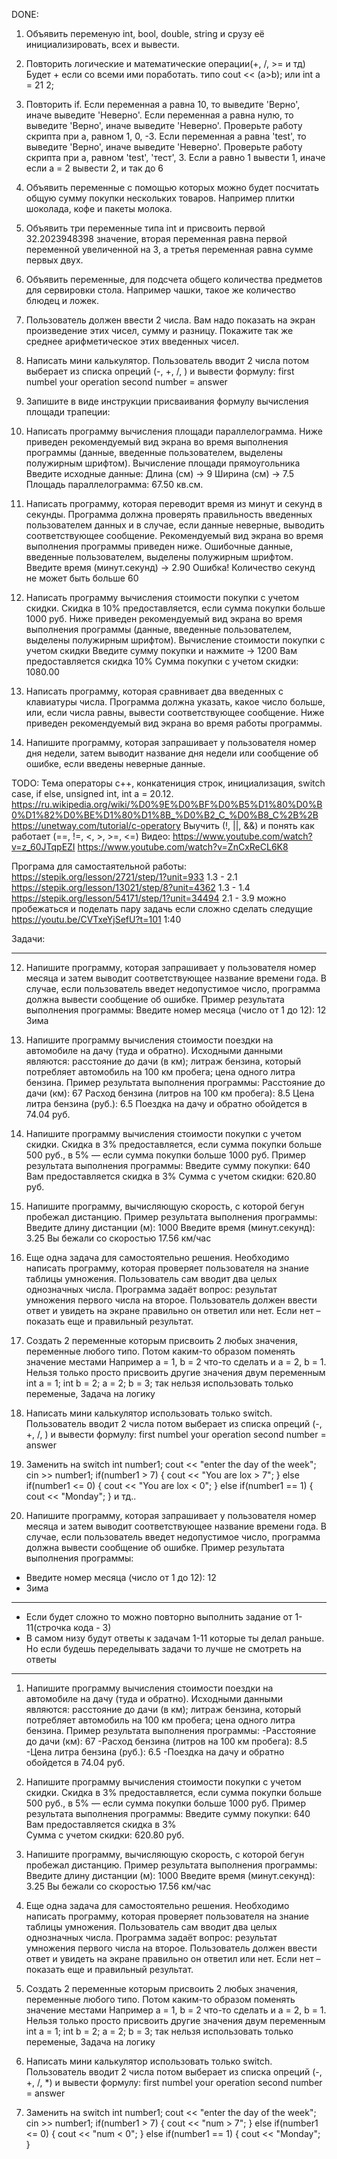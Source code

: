 
 DONE:
1. Объявить переменую int, bool, double, string и срузу её инициализировать, всех и вывести.
2. Повторить логические и математические операции(+, /, >= и тд) Будет + если со всеми ими поработать. типо cout << (a>b); или int a = 21  2;
3. Повторить if.
   Если переменная a равна 10, то выведите 'Верно', иначе выведите 'Неверно'.
   Если переменная a равна нулю, то выведите 'Верно', иначе выведите 'Неверно'. Проверьте работу скрипта при a, равном 1, 0, -3.
   Если переменная a равна 'test', то выведите 'Верно', иначе выведите 'Неверно'. Проверьте работу скрипта при a, равном 'test', 'тест', 3.
   Если а равно 1 вывести 1, иначе если а = 2 вывести 2, и так до 6
 
1. Объявить переменные с помощью которых можно будет посчитать общую сумму покупки нескольких товаров. Например плитки шоколада, кофе и пакеты молока.
2. Объявить три переменные типа int и присвоить первой  32.2023948398 значение, вторая переменная равна первой переменной увеличенной на 3, а третья переменная равна сумме первых двух.
3. Объявить переменные, для подсчета общего количества предметов для сервировки стола. Например чашки, такое же количество блюдец и ложек.
4. Пользователь должен ввести 2 числа. Вам надо показать на экран произведение этих чисел, сумму и разницу.  Покажите так же среднее арифметическое этих введенных чисел.
5. Написать мини калькулятор. Пользователь вводит 2 числа потом выберает из списка опреций (-, +, /, ) и вывести формулу: first numbel your operation second number = answer
6. Запишите в виде инструкции присваивания формулу вычисления площади трапеции:
7. Написать программу вычисления площади параллелограмма. Ниже приведен рекомендуемый вид экрана во время выполнения программы
      (данные, введенные пользователем, выделены полужирным шрифтом).
      Вычисление площади прямоугольника
      Введите исходные данные:
      Длина (см) -> 9
      Ширина (см) -> 7.5
      Площадь параллелограмма: 67.50 кв.см.
8. Написать программу, которая переводит время из минут и секунд в секунды. Программа должна проверять правильность введенных пользователем данных и в случае, если данные неверные, выводить соответствующее сообщение. Рекомендуемый вид экрана во время выполнения программы приведен ниже. Ошибочные данные, введенные пользователем, выделены полужирным шрифтом.
      Введите время (минут.секунд) -> 2.90
      Ошибка! Количество секунд не может быть больше 60
9. Написать программу вычисления стоимости покупки с учетом скидки. Скидка в 10% предоставляется, если сумма покупки больше 1000 руб. Ниже приведен рекомендуемый вид экрана во время       выполнения программы (данные, введенные пользователем, выделены полужирным шрифтом).
      Вычисление стоимости покупки с учетом скидки
      Введите сумму покупки и нажмите -> 1200
      Вам предоставляется скидка 10%
      Сумма покупки с учетом скидки: 1080.00
10. Написать программу, которая сравнивает два введенных с клавиатуры числа.
       Программа должна указать, какое число больше, или, если числа равны, вывести соответствующее сообщение. Ниже приведен рекомендуемый вид экрана во время работы программы.
11. Напишите программу, которая запрашивает у пользователя номер дня недели, затем выводит название дня недели или сообщение об ошибке, если введены неверные данные.
 
  TODO:
  Тема операторы с++, конкатениция строк, инициализация, switch case, if else, unsigned int, int a = 20.12.
  https://ru.wikipedia.org/wiki/%D0%9E%D0%BF%D0%B5%D1%80%D0%B0%D1%82%D0%BE%D1%80%D1%8B_%D0%B2_C_%D0%B8_C%2B%2B
  https://unetway.com/tutorial/c-operatory
  Выучить (!, ||, &&) и понять как работает (==, !=, <, >, >=, <=)
  Видео:
  https://www.youtube.com/watch?v=z_60JTqpEZI
  https://www.youtube.com/watch?v=ZnCxReCL6K8
 
  Програма для самостаятельной работы:
  https://stepik.org/lesson/2721/step/1?unit=933  1.3 - 2.1
  https://stepik.org/lesson/13021/step/8?unit=4362 1.3  - 1.4
  https://stepik.org/lesson/54171/step/1?unit=34494 2.1 - 3.9 можно пробежаться и поделать пару задачь если сложно сделать следущие
  https://youtu.be/CVTxeYjSefU?t=101 1:40

 Задачи:                             
 ************************************************************************************************************************************
12. Напишите программу, которая запрашивает у пользователя номер месяца и затем выводит соответствующее название времени года.
    В случае, если пользователь введет недопустимое число, программа должна вывести сообщение об ошибке.
    Пример результата выполнения программы:
    Введите номер месяца (число от 1 до 12): 12
    Зима
13. Напишите программу вычисления стоимости поездки на автомобиле на дачу (туда и обратно). Исходными данными являются:
    расстояние до дачи (в км);
    литраж бензина, который потребляет автомобиль на 100 км пробега;
    цена одного литра бензина.
    Пример результата выполнения программы:
    Расстояние до дачи (км): 67
    Расход бензина (литров на 100 км пробега): 8.5
    Цена литра бензина (руб.): 6.5
    Поездка на дачу и обратно обойдется в 74.04 руб.
14. Напишите программу вычисления стоимости покупки с учетом скидки. Скидка в 3% предоставляется, если сумма покупки больше 500 руб., в 5% — если сумма покупки больше 1000 руб.
    Пример результата выполнения программы:
    Введите сумму покупки: 640
    Вам предоставляется скидка в 3%
    Сумма с учетом скидки: 620.80 руб.
15. Напишите программу, вычисляющую скорость, с которой бегун пробежал дистанцию.
    Пример результата выполнения программы:
    Введите длину дистанции (м): 1000
    Введите время (минут.секунд): 3.25
    Вы бежали со скоростью 17.56 км/час
16. Еще одна задача для самостоятельно решения.  Необходимо написать программу, которая проверяет пользователя на знание таблицы умножения.
    Пользователь сам вводит два целых однозначных числа.
    Программа задаёт вопрос: результат умножения первого числа на второе.
    Пользователь должен ввести ответ и увидеть на экране правильно он ответил или нет. Если нет  – показать еще и правильный результат.
17. Создать 2 переменные которым присвоить 2 любых значения, переменные любого типо. Потом каким-то образом поменять значение местами
    Например a = 1, b = 2 что-то сделать и a = 2, b = 1. Нельзя только просто присвоить другие значения двум переменным
    int a = 1; int b = 2; a = 2; b = 3; так нельзя
    использовать только переменые, Задача на логику
18. Написать мини калькулятор использовать только switch.
    Пользователь вводит 2 числа потом выберает из списка опреций (-, +, /, )
    и вывести формулу: first numbel your operation second number = answer
14. Заменить на switch
    int number1;
    cout << "enter the day of the week";
    cin >> number1;
    if(number1 > 7)
    {
         cout << "You are lox > 7";
    }
    else if(number1 <= 0)
    {
        cout << "You are lox < 0";
    }
    else if(number1 == 1)
    {
        cout << "Monday";
    } и тд..
 
 15. Напишите программу, которая запрашивает у пользователя номер месяца и затем выводит соответствующее название времени года.
    В случае, если пользователь введет недопустимое число, программа должна вывести сообщение об ошибке.
    Пример результата выполнения программы:
  - Введите номер месяца (число от 1 до 12): 12
  - Зима
 
 *******************************************************************************************************************************
 * Если будет сложно то можно повторно выполнить задание от 1-11(строчка кода - 3)
 * В самом низу будут ответы к задачам 1-11 которые ты делал раньше. Но если будешь переделывать задачи то лучше не смотреть на ответы
 * *******************************************************************************************************************************

1.  Напишите программу вычисления стоимости поездки на автомобиле на дачу (туда и обратно). Исходными данными являются:
    расстояние до дачи (в км);
    литраж бензина, который потребляет автомобиль на 100 км пробега;
    цена одного литра бензина.
    Пример результата выполнения программы:
    -Расстояние до дачи (км): 67
    -Расход бензина (литров на 100 км пробега): 8.5
    -Цена литра бензина (руб.): 6.5
    -Поездка на дачу и обратно обойдется в 74.04 руб.
2.  Напишите программу вычисления стоимости покупки с учетом скидки. Скидка в 3% предоставляется, если сумма покупки больше 500 руб., в 5% — если сумма покупки больше 1000 руб.
    Пример результата выполнения программы:
    Введите сумму покупки: 640
    Вам предоставляется скидка в 3%         
    Сумма с учетом скидки: 620.80 руб.
3.  Напишите программу, вычисляющую скорость, с которой бегун пробежал дистанцию.
    Пример результата выполнения программы:
    Введите длину дистанции (м): 1000
    Введите время (минут.секунд): 3.25
    Вы бежали со скоростью 17.56 км/час
  
4.   Еще одна задача для самостоятельно решения.  Необходимо написать программу, которая проверяет пользователя на знание таблицы умножения.
     Пользователь сам вводит два целых однозначных числа.
     Программа задаёт вопрос: результат умножения первого числа на второе.
     Пользователь должен ввести ответ и увидеть на экране правильно он ответил или нет. Если нет  – показать еще и правильный результат.
5.   Создать 2 переменные которым присвоить 2 любых значения, переменные любого типо. Потом каким-то образом поменять значение местами
     Например a = 1, b = 2 что-то сделать и a = 2, b = 1. Нельзя только просто присвоить другие значения двум переменным
     int a = 1; int b = 2; a = 2; b = 3; так нельзя
     использовать только переменые, Задача на логику
6.   Написать мини калькулятор использовать только switch.
     Пользователь вводит 2 числа потом выберает из списка опреций (-, +, /, *)
     и вывести формулу: first numbel your operation second number = answer
7.   Заменить на switch
    int number1;
    cout << "enter the day of the week";
    cin >> number1;
    if(number1 > 7)
    {
       cout << "num > 7";
    }
    else if(number1 <= 0)
    {
        cout << "num < 0";
    }
    else if(number1 == 1)
    {
        cout << "Monday";
    } 
